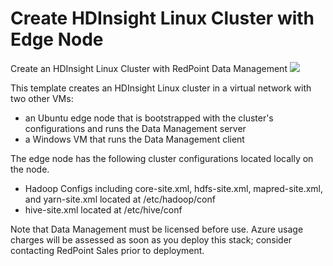 # Create HDInsight Linux Cluster with Edge Node

Create an HDInsight Linux Cluster with RedPoint Data Management
<a href="https://portal.azure.com/#create/Microsoft.Template/uri/https%3A%2F%2Fraw.githubusercontent.com%2Fredpoint-global%2Fdm4h-hdi-test%2Fmaster%2Fazuredeploy.json?token=ABhSJckXsYNEKFRhcGrXkuE1w4kzCtkHks5WFAy7wA%3D%3D" target="_blank">
    <img src="http://azuredeploy.net/deploybutton.png"/>
</a>

This template creates an HDInsight Linux cluster in a virtual network with two other VMs:

* an Ubuntu edge node that is bootstrapped with the cluster's configurations and runs the Data Management server
* a Windows VM that runs the Data Management client

The edge node has the following cluster configurations located locally on the node.<br />
* Hadoop Configs including core-site.xml, hdfs-site.xml, mapred-site.xml, and yarn-site.xml located at /etc/hadoop/conf <br />
* hive-site.xml located at /etc/hive/conf

Note that Data Management must be licensed before use. Azure usage charges will be assessed as soon as you deploy this stack; consider contacting RedPoint Sales prior to deployment.